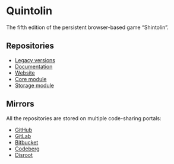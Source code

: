 # Quintolin

The fifth edition of the persistent browser-based game “Shintolin”.

## Repositories

- [Legacy versions](https://gitlab.com/quintolin/legacy)
- [Documentation](https://gitlab.com/quintolin/documentation)
- [Website](https://gitlab.com/quintolin/website)
- [Core module](https://gitlab.com/quintolin/core)
- [Storage module](https://gitlab.com/quintolin/storage)

## Mirrors

All the repositories are stored on multiple code-sharing portals:

- [GitHub](https://github.com/quintolin)
- [GitLab](https://gitlab.com/quintolin)
- [Bitbucket](https://bitbucket.org/quintolin)
- [Codeberg](https://codeberg.org/quintolin)
- [Disroot](https://git.disroot.org/quintolin)
